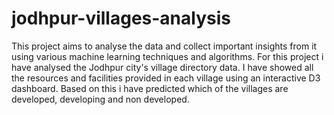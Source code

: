 # jodhpur-villages-analysis
This project aims to analyse the data and collect important insights from it using various machine learning techniques and algorithms. For this project i have analysed the Jodhpur city's village directory data. I have showed all the resources and facilities provided in each village using an interactive D3 dashboard. Based on this i have predicted which of the villages are developed, developing and non developed.
